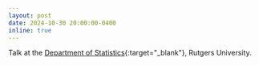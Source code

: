 ```yaml
---
layout: post
date: 2024-10-30 20:00:00-0400
inline: true
---
```


Talk at the [Department of Statistics](https://statistics.rutgers.edu/news-events/seminars){:target="\_blank"}, Rutgers University.
